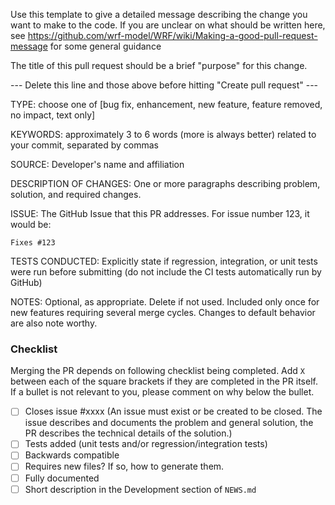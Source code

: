 Use this template to give a detailed message describing the change you want to make to the code.
If you are unclear on what should be written here, see  https://github.com/wrf-model/WRF/wiki/Making-a-good-pull-request-message for some general guidance

The title of this pull request should be a brief "purpose" for this change.

--- Delete this line and those above before hitting "Create pull request" ---

TYPE: choose one of [bug fix, enhancement, new feature, feature removed, no impact, text only]

KEYWORDS: approximately 3 to 6 words (more is always better) related to your commit, separated by commas

SOURCE: Developer's name and affiliation 

DESCRIPTION OF CHANGES: One or more paragraphs describing problem, solution, and required changes.

ISSUE: The GitHub Issue that this PR addresses. For issue number 123, it would be:
```
Fixes #123
```

TESTS CONDUCTED: Explicitly state if regression, integration, or unit tests were run before submitting (do not include the CI tests automatically run by GitHub)

NOTES: Optional, as appropriate. Delete if not used. Included only once for new features requiring several merge cycles. Changes to default behavior are also note worthy.


### Checklist
Merging the PR depends on following checklist being completed. Add `X` between each of the square 
brackets if they are completed in the PR itself. If a bullet is not relevant to you, please comment 
on why below the bullet.

 - [ ] Closes issue #xxxx (An issue must exist or be created to be closed. The issue describes and documents the problem and general solution, the PR describes the technical details of the solution.) 
 - [ ] Tests added (unit tests and/or regression/integration tests)
 - [ ] Backwards compatible
 - [ ] Requires new files? If so, how to generate them.
 - [ ] Fully documented
 - [ ] Short description in the Development section of `NEWS.md`
